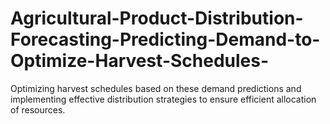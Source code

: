 # Agricultural-Product-Distribution-Forecasting-Predicting-Demand-to-Optimize-Harvest-Schedules-
Optimizing harvest schedules based on these demand predictions and implementing effective distribution strategies to ensure efficient allocation of resources. 
